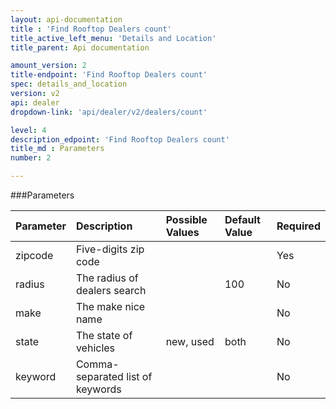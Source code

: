 ```yaml
---
layout: api-documentation
title : 'Find Rooftop Dealers count'
title_active_left_menu: 'Details and Location'
title_parent: Api documentation

amount_version: 2
title-endpoint: 'Find Rooftop Dealers count'
spec: details_and_location
version: v2
api: dealer
dropdown-link: 'api/dealer/v2/dealers/count'

level: 4
description_edpoint: 'Find Rooftop Dealers count'
title_md : Parameters
number: 2

---
```



###Parameters

| Parameter     | Description                         | Possible Values             | Default Value | Required |
|:--------------|:------------------------------------|:----------------------------|:--------------|:---------|
| zipcode       | Five-digits zip code                |                             |               | Yes      |
| radius        | The radius of dealers search        |                             | 100           | No       |
| make          | The make nice name                  |                             |               | No       |
| state         | The state of vehicles               | new, used                   | both          | No       |
| keyword       | Comma-separated list of keywords    |                             |               | No       |
